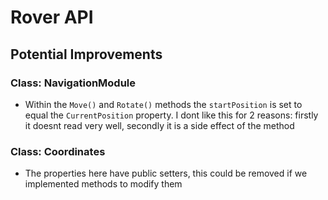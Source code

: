 # Rover API

## Potential Improvements

### Class: NavigationModule

- Within the `Move()` and `Rotate()` methods the `startPosition` is set to equal the `CurrentPosition` property.  I dont like this for 2 reasons: firstly it doesnt read very well, secondly it is a side effect of the method

### Class: Coordinates

- The properties here have public setters, this could be removed if we implemented methods to modify them